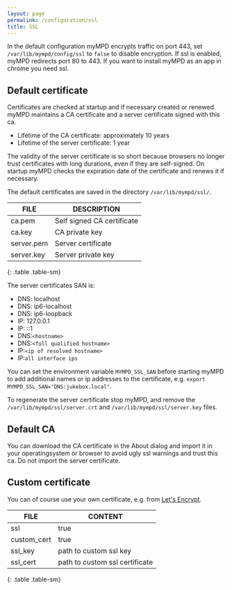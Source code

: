 ```yaml
---
layout: page
permalink: /configuration/ssl
title: SSL
---
```


In the default configuration myMPD encrypts traffic on port 443, set `/var/lib/mympd/config/ssl` to `false` to disable encryption. If ssl is enabled, myMPD redirects port 80 to 443. If you want to install myMPD as an app in chrome you need ssl.

## Default certificate

Certificates are checked at startup and if necessary created or renewed. myMPD maintains a CA certificate and a server certificate signed with this ca.

- Lifetime of the CA certificate: approximately 10 years
- Lifetime of the server certificate: 1 year

The validity of the server certificate is so short because browsers no longer trust certificates with long durations, even if they are self-signed. On startup myMPD checks the expiration date of the certificate and renews it if necessary.

The default certificates are saved in the directory `/var/lib/mympd/ssl/`.

| FILE | DESCRIPTION |
| ---- | ----------- |
| ca.pem | Self signed CA certificate |
| ca.key | CA private key |
| server.pem | Server certificate |
| server.key | Server private key |
{: .table .table-sm}

The server certificates SAN is:

- DNS: localhost
- DNS: ip6-localhost
- DNS: ip6-loopback
- IP: 127.0.0.1
- IP: ::1
- DNS:`<hostname>`
- DNS:`<full qualified hostname>`
- IP:`<ip of resolved hostname>`
- IP:`all interface ips`

You can set the environment variable `MYMPD_SSL_SAN` before starting myMPD to add additional names or ip addresses to the certificate, e.g. `export MYMPD_SSL_SAN="DNS:jukebox.local"`.

To regenerate the server certificate stop myMPD, and remove the `/var/lib/mympd/ssl/server.crt` and `/var/lib/mympd/ssl/server.key` files.

## Default CA

You can download the CA certificate in the About dialog and import it in your operatingsystem or browser to avoid ugly ssl warnings and trust this ca. Do not import the server certificate.

## Custom certificate

You can of course use your own certificate, e.g. from [Let's Encrypt](https://letsencrypt.org/).

| FILE | CONTENT |
| ---- | ------- |
| ssl | true |
| custom_cert | true |
| ssl_key | path to custom ssl key |
| ssl_cert | path to custom ssl certificate |
{: .table .table-sm}
